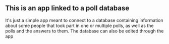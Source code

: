 ## This is an app linked to a poll database

It's just a simple app meant to connect to a database containing information about some people that took part in one or multiple polls, as well as the polls and the answers to them. The database can also be edited through the app
